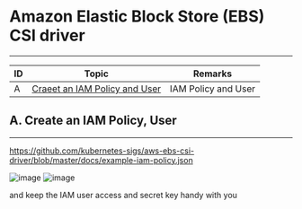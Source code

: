 # Amazon Elastic Block Store (EBS) CSI driver
---
| ID | Topic | Remarks |
| ----------- | ----------- | ----------- |
| A | [Craeet an IAM Policy and User](#a-install-vault) |  IAM Policy and User ||


## A. Create an IAM Policy, User  
---
https://github.com/kubernetes-sigs/aws-ebs-csi-driver/blob/master/docs/example-iam-policy.json

![image](https://user-images.githubusercontent.com/20844803/163722500-b7eb429a-655f-46ca-9bf2-1062db5b83ab.png)
![image](https://user-images.githubusercontent.com/20844803/163722676-98065329-c3c9-4e4d-a3ac-2ea71972ed35.png)

and keep the IAM user access and secret key handy with you

